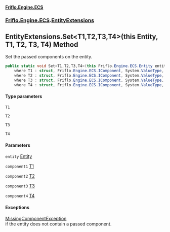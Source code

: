 #### [Friflo.Engine.ECS](index.md 'index')
### [Friflo.Engine.ECS](Friflo.Engine.ECS.md 'Friflo.Engine.ECS').[EntityExtensions](EntityExtensions.md 'Friflo.Engine.ECS.EntityExtensions')

## EntityExtensions.Set<T1,T2,T3,T4>(this Entity, T1, T2, T3, T4) Method

Set the passed components on the entity.

```csharp
public static void Set<T1,T2,T3,T4>(this Friflo.Engine.ECS.Entity entity, in T1 component1, in T2 component2, in T3 component3, in T4 component4)
    where T1 : struct, Friflo.Engine.ECS.IComponent, System.ValueType, System.ValueType
    where T2 : struct, Friflo.Engine.ECS.IComponent, System.ValueType, System.ValueType
    where T3 : struct, Friflo.Engine.ECS.IComponent, System.ValueType, System.ValueType
    where T4 : struct, Friflo.Engine.ECS.IComponent, System.ValueType, System.ValueType;
```
#### Type parameters

<a name='Friflo.Engine.ECS.EntityExtensions.Set_T1,T2,T3,T4_(thisFriflo.Engine.ECS.Entity,T1,T2,T3,T4).T1'></a>

`T1`

<a name='Friflo.Engine.ECS.EntityExtensions.Set_T1,T2,T3,T4_(thisFriflo.Engine.ECS.Entity,T1,T2,T3,T4).T2'></a>

`T2`

<a name='Friflo.Engine.ECS.EntityExtensions.Set_T1,T2,T3,T4_(thisFriflo.Engine.ECS.Entity,T1,T2,T3,T4).T3'></a>

`T3`

<a name='Friflo.Engine.ECS.EntityExtensions.Set_T1,T2,T3,T4_(thisFriflo.Engine.ECS.Entity,T1,T2,T3,T4).T4'></a>

`T4`
#### Parameters

<a name='Friflo.Engine.ECS.EntityExtensions.Set_T1,T2,T3,T4_(thisFriflo.Engine.ECS.Entity,T1,T2,T3,T4).entity'></a>

`entity` [Entity](Entity.md 'Friflo.Engine.ECS.Entity')

<a name='Friflo.Engine.ECS.EntityExtensions.Set_T1,T2,T3,T4_(thisFriflo.Engine.ECS.Entity,T1,T2,T3,T4).component1'></a>

`component1` [T1](EntityExtensions.Set_T1,T2,T3,T4_(thisEntity,T1,T2,T3,T4).md#Friflo.Engine.ECS.EntityExtensions.Set_T1,T2,T3,T4_(thisFriflo.Engine.ECS.Entity,T1,T2,T3,T4).T1 'Friflo.Engine.ECS.EntityExtensions.Set<T1,T2,T3,T4>(this Friflo.Engine.ECS.Entity, T1, T2, T3, T4).T1')

<a name='Friflo.Engine.ECS.EntityExtensions.Set_T1,T2,T3,T4_(thisFriflo.Engine.ECS.Entity,T1,T2,T3,T4).component2'></a>

`component2` [T2](EntityExtensions.Set_T1,T2,T3,T4_(thisEntity,T1,T2,T3,T4).md#Friflo.Engine.ECS.EntityExtensions.Set_T1,T2,T3,T4_(thisFriflo.Engine.ECS.Entity,T1,T2,T3,T4).T2 'Friflo.Engine.ECS.EntityExtensions.Set<T1,T2,T3,T4>(this Friflo.Engine.ECS.Entity, T1, T2, T3, T4).T2')

<a name='Friflo.Engine.ECS.EntityExtensions.Set_T1,T2,T3,T4_(thisFriflo.Engine.ECS.Entity,T1,T2,T3,T4).component3'></a>

`component3` [T3](EntityExtensions.Set_T1,T2,T3,T4_(thisEntity,T1,T2,T3,T4).md#Friflo.Engine.ECS.EntityExtensions.Set_T1,T2,T3,T4_(thisFriflo.Engine.ECS.Entity,T1,T2,T3,T4).T3 'Friflo.Engine.ECS.EntityExtensions.Set<T1,T2,T3,T4>(this Friflo.Engine.ECS.Entity, T1, T2, T3, T4).T3')

<a name='Friflo.Engine.ECS.EntityExtensions.Set_T1,T2,T3,T4_(thisFriflo.Engine.ECS.Entity,T1,T2,T3,T4).component4'></a>

`component4` [T4](EntityExtensions.Set_T1,T2,T3,T4_(thisEntity,T1,T2,T3,T4).md#Friflo.Engine.ECS.EntityExtensions.Set_T1,T2,T3,T4_(thisFriflo.Engine.ECS.Entity,T1,T2,T3,T4).T4 'Friflo.Engine.ECS.EntityExtensions.Set<T1,T2,T3,T4>(this Friflo.Engine.ECS.Entity, T1, T2, T3, T4).T4')

#### Exceptions

[MissingComponentException](MissingComponentException.md 'Friflo.Engine.ECS.MissingComponentException')  
if the entity does not contain a passed component.